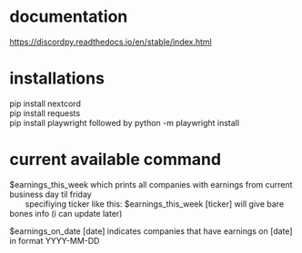 # documentation

https://discordpy.readthedocs.io/en/stable/index.html

# installations

pip install nextcord <br />
pip install requests <br />
pip install playwright followed by python -m playwright install

# current available command

$earnings_this_week which prints all companies with earnings from current business day til friday <br />
&nbsp;&nbsp;&nbsp;&nbsp;&nbsp;&nbsp; specifiying ticker like this: $earnings_this_week [ticker] will give bare bones info (i can update later)

$earnings_on_date [date] indicates companies that have earnings on [date] in format YYYY-MM-DD